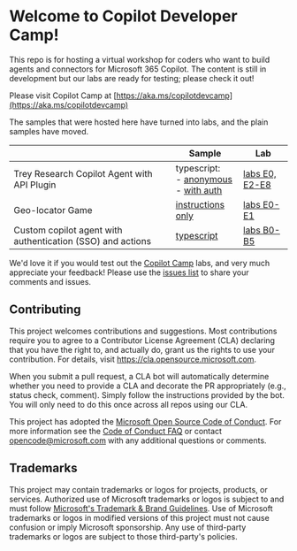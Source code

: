 # Welcome to Copilot Developer Camp!

This repo is for hosting a virtual workshop for coders who want to build agents and connectors for Microsoft 365 Copilot. The content is still in development but our labs are ready for testing; please check it out!

Please visit Copilot Camp at [https://aka.ms/copilotdevcamp](https://aka.ms/copilotdevcamp)

The samples that were hosted here have turned into labs, and the plain samples have moved.

| | Sample | Lab |
|---|---|---|
| Trey Research Copilot Agent with API Plugin | typescript:<br />- [anonymous](https://github.com/OfficeDev/Copilot-for-M365-Samples/tree/main/samples/cext-trey-research)<br />- [with auth](https://github.com/OfficeDev/Copilot-for-M365-Samples/tree/main/samples/cext-trey-research-auth) | [labs E0, E2-E8](https://microsoft.github.io/copilot-camp/pages/extend-m365-copilot/) |
| Geo-locator Game | [instructions only](https://github.com/OfficeDev/Copilot-for-M365-Plugins-Samples/tree/main/samples/cext-geolocator-game) | [labs E0-E1](https://microsoft.github.io/copilot-camp/pages/extend-m365-copilot/) |
 | Custom copilot agent with authentication (SSO) and actions | [typescript](https://github.com/microsoft/copilot-camp/tree/main/src/custom-engine-copilot/Lab05-Actions/CareerGenie)  | [labs B0-B5](https://microsoft.github.io/copilot-camp/pages/custom-engine/) |


We'd love it if you would test out the [Copilot Camp](https://aka.ms/copilot-camp) labs, and very much appreciate your feedback! Please use the [issues list](https://github.com/microsoft/copilot-camp/issues) to share your comments and issues.

## Contributing

This project welcomes contributions and suggestions.  Most contributions require you to agree to a
Contributor License Agreement (CLA) declaring that you have the right to, and actually do, grant us
the rights to use your contribution. For details, visit https://cla.opensource.microsoft.com.

When you submit a pull request, a CLA bot will automatically determine whether you need to provide
a CLA and decorate the PR appropriately (e.g., status check, comment). Simply follow the instructions
provided by the bot. You will only need to do this once across all repos using our CLA.

This project has adopted the [Microsoft Open Source Code of Conduct](https://opensource.microsoft.com/codeofconduct/).
For more information see the [Code of Conduct FAQ](https://opensource.microsoft.com/codeofconduct/faq/) or
contact [opencode@microsoft.com](mailto:opencode@microsoft.com) with any additional questions or comments.

## Trademarks

This project may contain trademarks or logos for projects, products, or services. Authorized use of Microsoft 
trademarks or logos is subject to and must follow 
[Microsoft's Trademark & Brand Guidelines](https://www.microsoft.com/en-us/legal/intellectualproperty/trademarks/usage/general).
Use of Microsoft trademarks or logos in modified versions of this project must not cause confusion or imply Microsoft sponsorship.
Any use of third-party trademarks or logos are subject to those third-party's policies.
